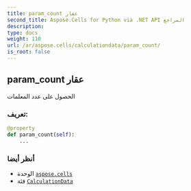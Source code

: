 ```yaml
---
title: param_count عقار
second_title: Aspose.Cells for Python via .NET API المراجع
description:
type: docs
weight: 110
url: /ar/aspose.cells/calculationdata/param_count/
is_root: false
---
```

##  param_count عقار

الحصول على عدد المعلمات
###  تعريف:
```python
@property
def param_count(self):
    ...
```

###  أنظر أيضا
* الوحدة [`aspose.cells`](../../)
* فئة [`CalculationData`](/cells/python-net/ar/aspose.cells/calculationdata)
